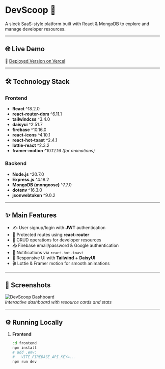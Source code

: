 # DevScoop 🚀

A sleek SaaS-style platform built with React & MongoDB to explore and manage developer resources.

---

## 🌐 Live Demo  
🔗 [Deployed Version on Vercel](https://devscoop-509dd.web.app/)

---

## 🛠️ Technology Stack

### Frontend  
- **React** ^18.2.0  
- **react-router-dom** ^6.11.1  
- **tailwindcss** ^3.4.0  
- **daisyui** ^2.51.7  
- **firebase** ^10.16.0  
- **react-icons** ^4.10.1  
- **react-hot-toast** ^2.4.1  
- **lottie-react** ^2.3.2  
- **framer-motion** ^10.12.16 *(for animations)*

### Backend  
- **Node.js** ^20.7.0  
- **Express.js** ^4.18.2  
- **MongoDB (mongoose)** ^7.7.0  
- **dotenv** ^16.3.0  
- **jsonwebtoken** ^9.0.2  

---

## ✨ Main Features

- ✍️ User signup/login with **JWT** authentication  
- 🔐 Protected routes using **react-router**  
- 🧰 CRUD operations for developer resources  
- 📥 Firebase email/password & Google authentication  
- 🚨 Notifications via `react-hot-toast`  
- 🎨 Responsive UI with **Tailwind** + **DaisyUI**  
- 🎬 Lottie & Framer motion for smooth animations  

---

## 📸 Screenshots

![DevScoop Dashboard](https://i.ibb.co/your-screenshot.png)  
_Interactive dashboard with resource cards and stats_

---

## ⚙️ Running Locally

1. **Frontend**  
   ```bash
   cd frontend
   npm install
   # add .env:
   #   VITE_FIREBASE_API_KEY=...
   npm run dev
